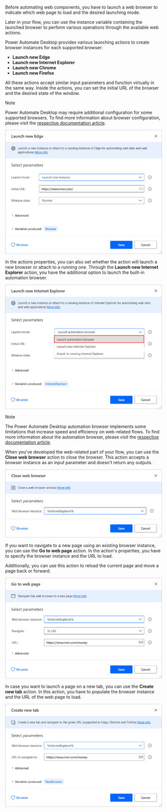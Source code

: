 Before automating web components, you have to launch a web browser to indicate which web page to load and the desired launching mode. 

Later in your flow, you can use the instance variable containing the launched browser to perform various operations through the available web actions. 

Power Automate Desktop provides various launching actions to create browser instances for each supported browser:

- **Launch new Edge**
- **Launch new Internet Explorer**
- **Launch new Chrome**
- **Launch new Firefox**

All these actions accept similar input parameters and function virtually in the same way. Inside the actions, you can set the initial URL of the browser and the desired state of the window.

> [!NOTE]
> Power Automate Desktop may require additional configuration for some supported browsers. To find more information about browser configuration, please visit the [respective documentation article](https://docs.microsoft.com/power-automate/ui-flows/desktop/using-browsers).

![The Launch new Edge action.](..\media\launch-new-edge-action.png)

In the actions properties, you can also set whether the action will launch a new browser or attach to a running one. Through the **Launch new Internet Explorer** action, you have the additional option to launch the built-in automation browser.

![The automation browser option in the Launch new Internet Explorer action.](..\media\launch-new-internet-explorer-action-automation-browser.png)

> [!NOTE]
> The Power Automate Desktop automation browser implements some limitations that increase speed and efficiency on web-related flows. To find more information about the automation browser, please visit the [respective documentation article](https://docs.microsoft.com/power-automate/ui-flows/desktop/using-browsers#using-the-actual-internet-explorer-vs-the-automation-browser).

When you've developed the web-related part of your flow, you can use the **Close web browser** action to close the browser. This action accepts a browser instance as an input parameter and doesn't return any outputs.

![The Close web browser action.](..\media\close-web-browser-action.png)

If you want to navigate to a new page using an existing browser instance, you can use the **Go to web page** action. In the action's properties, you have to specify the browser instance and the URL to load.

Additionally, you can use this action to reload the current page and move a page back or forward.

![The Go to web page action.](..\media\go-to-web-page-action.png)

In case you want to launch a page on a new tab, you can use the **Create new tab** action. In this action, you have to populate the browser instance and the URL of the web page to load.

![The Create new tab action.](..\media\create-new-tab-action.png)